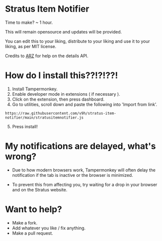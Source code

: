 # Stratus Item Notifier

Time to make? ~ 1 hour.

This will remain opensource and updates will be provided.

You can edit this to your liking, distribute to your liking and use it to your liking, as per MIT license.

Credits to [ARZ](https://github.com/AR-Z) for help on the details API.

# How do I install this??!?!??!

1. Install Tampermonkey.
2. Enable developer mode in extensions ( if necessary ).
3. Click on the extension, then press dashboard.
4. Go to utilities, scroll down and paste the following into 'Import from link'.

```https://raw.githubusercontent.com/v9h/stratus-item-notifier/main/stratusitemnotifier.js```

5. Press install!

# My notifications are delayed, what's wrong?

* Due to how modern browsers work, Tampermonkey will often delay the notification if the tab is inactive or the browser is minimized.

* To prevent this from affecting you, try waiting for a drop in your browser and on the Stratus website.

# Want to help?

* Make a fork.
* Add whatever you like / fix anything.
* Make a pull request.
